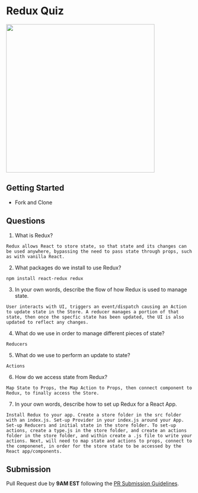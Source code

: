 # Redux Quiz

<img src="https://chriscourses.com/img/blog/redux/redux.jpg" height="400px"/>

## Getting Started

- Fork and Clone

## Questions

1. What is Redux?

```
Redux allows React to store state, so that state and its changes can be used anywhere, bypassing the need to pass state through props, such as with vanilla React.
```

2. What packages do we install to use Redux?

```
npm install react-redux redux
```

3. In your own words, describe the flow of how Redux is used to manage state.

```
User interacts with UI, triggers an event/dispatch causing an Action to update state in the Store. A reducer manages a portion of that state, then once the specfic state has been updated, the UI is also updated to reflect any changes.
```

4. What do we use in order to manage different pieces of state?

```
Reducers
```

5. What do we use to perform an update to state?

```
Actions
```

6. How do we access state from Redux?

```
Map State to Props, the Map Action to Props, then connect component to Redux, to finally access the Store.
```

7. In your own words, describe how to set up Redux for a React App.

```
Install Redux to your app. Create a store folder in the src folder with an index.js. Set-up Provider in your index.js around your App. Set-up Reducers and initial state in the store folder. To set-up actions, create a type.js in the store folder, and create an actions folder in the store folder, and within create a .js file to write your actions. Next, will need to map state and actions to props, connect to the componenet, in order for the store state to be accessed by the React app/components.
```

## Submission

Pull Request due by **9AM EST** following the [PR Submission Guidelines](https://github.com/SEI-R-2-22/template_pull_request).
